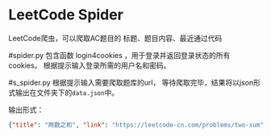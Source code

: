 # LeetCode Spider
 LeetCode爬虫，可以爬取AC题目的 标题、题目内容、最近通过代码
 
#spider.py 
包含函数 login4cookies ，用于登录并返回登录状态的所有cookies。
根据提示输入登录所需的用户名和密码。

#s_spider.py
根据提示输入需要爬取题库的url，
等待爬取完毕，结果将以json形式输出在文件夹下的`data.json`中。

输出形式：
```json
{"title": "两数之和", "link": "https://leetcode-cn.com/problems/two-sum", "content": "给定一个整数数组 nums 和一个目标值 target，请你在该数组中找出和为目标值的那 两个 整数，并返回他们的数组下标。你可以假设每种输入只会对应一个答案。但是，你不能重复利用这个数组中同样的元素。示例:", "code": "class Solution:\n    def twoSum(self, nums: List[int], target: int) -> List[int]:\n        ind=[i for i in range(len(nums))]\n        temp=sorted(zip(nums,ind))\n        nums=[i[0] for i in temp]\n        ind=[i[1] for i in temp]\n        l,r=0,len(nums)-1\n        cal=nums[0]+nums[-1]\n        minus=abs(cal-target)\n        res=[ind[l],ind[r]]\n        while l<r:\n            if cal<target:\n                l+=1\n            elif cal>target:\n                r-=1\n            else:\n                return res\n            cal=nums[r]+nums[l]\n            if abs(cal-target)<=minus:\n                minus=abs(cal-target)\n               \n                res=[ind[l],ind[r]]\n           \n        return res\n"}
```